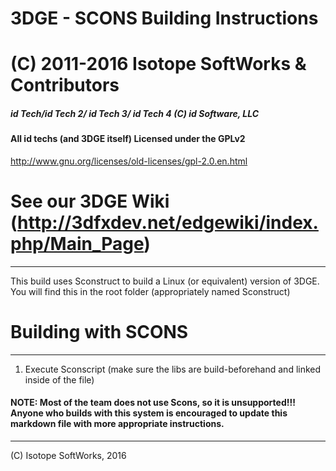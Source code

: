 # 3DGE - SCONS Building Instructions
# (C) 2011-2016 Isotope SoftWorks & Contributors
##### id Tech/id Tech 2/ id Tech 3/ id Tech 4 (C) id Software, LLC
#### All id techs (and 3DGE itself) Licensed under the GPLv2
http://www.gnu.org/licenses/old-licenses/gpl-2.0.en.html
# See our 3DGE Wiki (http://3dfxdev.net/edgewiki/index.php/Main_Page)
---
This build uses Sconstruct to build a Linux (or equivalent) version of 3DGE. You will find this in the root folder (appropriately named Sconstruct)

# Building with SCONS
---
1) Execute Sconscript (make sure the libs are build-beforehand and linked inside of the file)

#### NOTE: Most of the team does not use Scons, so it is unsupported!!! Anyone who builds with this system is encouraged to update this markdown file with more appropriate instructions.

---
(C) Isotope SoftWorks, 2016


